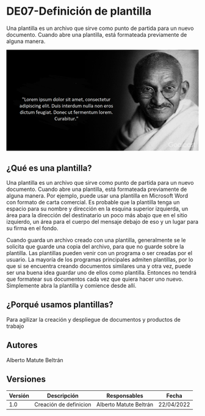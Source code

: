 # DE07-Definición de plantilla

Una plantilla es un archivo que sirve como punto de partida para un nuevo documento. Cuando abre una plantilla, está formateada previamente de alguna manera.

![Plantilla de Ghandi](../../static/img/ghandi.png)

## ¿Qué es una plantilla?

Una plantilla es un archivo que sirve como punto de partida para un nuevo documento. Cuando abre una plantilla, está formateada previamente de alguna manera. Por ejemplo, puede usar una plantilla en Microsoft Word con formato de carta comercial. Es probable que la plantilla tenga un espacio para su nombre y dirección en la esquina superior izquierda, un área para la dirección del destinatario un poco más abajo que en el sitio izquierdo, un área para el cuerpo del mensaje debajo de eso y un lugar para su firma en el fondo.

Cuando guarda un archivo creado con una plantilla, generalmente se le solicita que guarde una copia del archivo, para que no guarde sobre la plantilla. Las plantillas pueden venir con un programa o ser creadas por el usuario. La mayoría de los programas principales admiten plantillas, por lo que si se encuentra creando documentos similares una y otra vez, puede ser una buena idea guardar uno de ellos como plantilla. Entonces no tendrá que formatear sus documentos cada vez que quiera hacer uno nuevo. Simplemente abra la plantilla y comience desde allí.

## ¿Porqué usamos plantillas?

Para agilizar la creación y despliegue de documentos y productos de trabajo

## Autores

Alberto Matute Beltrán

## Versiones

| Versión | Descripción      | Responsables   | Fecha      |
| ------- | ---------------- | -------------- | ---------- |
| 1.0     | Creación de definicion | Alberto Matute Beltrán | 22/04/2022 |
